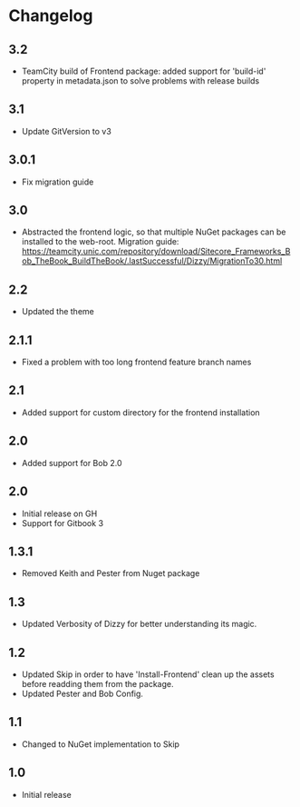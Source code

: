 # Changelog

## 3.2
* TeamCity build of Frontend package: added support for 'build-id' property in metadata.json to solve problems with release builds

## 3.1
* Update GitVersion to v3

## 3.0.1
* Fix migration guide

## 3.0
* Abstracted the frontend logic, so that multiple NuGet packages can be installed to the web-root.
Migration guide: https://teamcity.unic.com/repository/download/Sitecore_Frameworks_Bob_TheBook_BuildTheBook/.lastSuccessful/Dizzy/MigrationTo30.html

## 2.2
* Updated the theme

## 2.1.1
* Fixed a problem with too long frontend feature branch names

## 2.1
* Added support for custom directory for the frontend installation

## 2.0
* Added support for Bob 2.0

## 2.0

* Initial release on GH
* Support for Gitbook 3

## 1.3.1

* Removed Keith and Pester from Nuget package

## 1.3

* Updated Verbosity of Dizzy for better understanding its magic.

## 1.2

* Updated Skip in order to have 'Install-Frontend' clean up the assets before readding them from the package.
* Updated Pester and Bob Config.

## 1.1

* Changed to NuGet implementation to Skip

## 1.0

* Initial release
